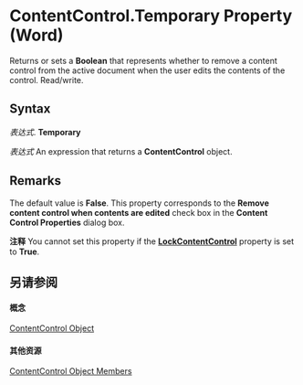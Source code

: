 
# ContentControl.Temporary Property (Word)

Returns or sets a  **Boolean** that represents whether to remove a content control from the active document when the user edits the contents of the control. Read/write.


## Syntax

 _表达式_. **Temporary**

 _表达式_ An expression that returns a **ContentControl** object.


## Remarks

The default value is  **False**. This property corresponds to the **Remove content control when contents are edited** check box in the **Content Control Properties** dialog box.


 **注释**  You cannot set this property if the  **[LockContentControl](a567f2a5-a3db-446c-e694-50dbfbb3e9db.md)** property is set to **True**.


## 另请参阅


#### 概念


[ContentControl Object](783dec26-9b63-11f8-6187-985f9c815f27.md)
#### 其他资源


[ContentControl Object Members](http://msdn.microsoft.com/library/d5aa195c-8d7a-0bad-09fa-6f1bfc9828cc%28Office.15%29.aspx)